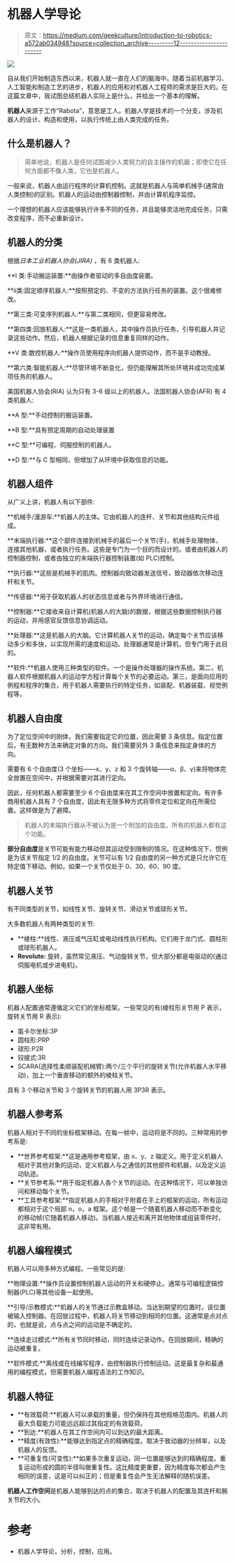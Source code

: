 # 机器人学导论

> 原文：<https://medium.com/geekculture/introduction-to-robotics-a572ab034948?source=collection_archive---------12----------------------->

![](img/df33ca8cac5463ff23d642c984cc0d7b.png)

自从我们开始制造东西以来，机器人就一直在人们的脑海中。随着当前机器学习、人工智能和制造工艺的进步，机器人的应用和对机器人工程师的需求是巨大的。在这篇文章中，我试图总结机器人实际上是什么，并给出一个基本的理解。

**机器人**来源于工作“Rabota”，意思是工人。机器人学是技术的一个分支，涉及机器人的设计、构造和使用，以执行传统上由人类完成的任务。

## 什么是机器人？

> 简单地说，机器人是任何试图减少人类努力的自主操作的机器；即使它在任何方面都不像人类，它也是机器人。

一般来说，机器人由运行程序的计算机控制。这就是机器人与简单机械手(通常由人类控制)的区别。机器人的运动由控制器控制，并由计算机程序监控。

一个理想的机器人应该能够执行许多不同的任务，并且能够灵活地完成任务，只需改变程序，而不必重新设计。

## 机器人的分类

根据*日本工业机器人协会(JIRA)* ，有 6 类机器人:

**I 类:手动搬运装置:**由操作者驱动的多自由度装置。

**ⅱ类:固定顺序机器人:**按照预定的、不变的方法执行任务的装置。这个很难修改。

**第三类:可变序列机器人:**与第二类相同，但更容易修改。

**第四类:回放机器人:**这是一类机器人，其中操作员执行任务，引导机器人并记录这些动作。然后，机器人根据记录的信息重复同样的动作。

**V 类:数控机器人:**操作员使用程序向机器人提供动作，而不是手动教授。

**第六类:智能机器人:**尽管环境不断变化，但仍能理解其所处环境并成功完成某项任务的机器人。

美国机器人协会(RIA) 认为只有 3-6 级以上的机器人。法国机器人协会(AFR) 有 4 类机器人:

**A 型:**手动控制的搬运装置。

**B 型:**具有预定周期的自动处理装置

**C 型:**可编程、伺服控制的机器人。

**D 型:**与 C 型相同，但增加了从环境中获取信息的功能。

## 机器人组件

从广义上讲，机器人有以下部件:

**机械手/漫游车:**机器人的主体。它由机器人的连杆、关节和其他结构元件组成。

**末端执行器:**这个部件连接到机械手的最后一个关节(手)，机械手处理物体，连接其他机器，或者执行任务。这些是专门为一个目的而设计的。或者由机器人的控制器控制，或者由独立的末端执行器控制装置(如 PLC)控制。

**执行器:**这些是机械手的肌肉。控制器向致动器发送信号，致动器依次移动连杆和关节。

**传感器:**用于获取机器人的状态信息或者与外界环境进行通信。

**控制器:**它接收来自计算机(机器人的大脑)的数据，根据这些数据控制执行器的运动，并用感官反馈信息协调运动。

**处理器:**这是机器人的大脑。它计算机器人关节的运动，确定每个关节应该移动多少和多快，以实现所需的速度和运动。处理器通常是计算机，但专门用于此目的。

**软件:**机器人使用三种类型的软件。一个是操作处理器的操作系统。第二，机器人软件根据机器人的运动学方程计算每个关节的必要运动。第三，是面向应用的例程和程序的集合，用于机器人需要执行的特定任务，如装配、机器装载、视觉例程等。

## 机器人自由度

为了定位空间中的刚体，我们需要指定它的位置，因此需要 3 条信息。指定位置后，有无数种方法来确定对象的方向。我们需要另外 3 条信息来指定身体的方向。

需要有 6 个自由度(3 个坐标——x、y、z 和 3 个旋转轴——α、β、γ)来将物体完全放置在空间中，并根据需要对其进行定向。

因此，任何机器人都需要至少 6 个自由度来在其工作空间中放置和定向。有许多商用机器人具有 7 个自由度，因此有无限多种方式将零件定位和定向在所需位置。这样做是为了避障。

> 机器人的末端执行器从不被认为是一个附加的自由度。所有的机器人都有这个功能。

**部分自由度**是关节可能有能力移动但其运动受到限制的情况。在这种情况下，惯例是为该关节指定 1/2 的自由度。关节可以有 1/2 自由度的另一种方式是只允许它在特定值下移动。例如，如果一个关节仅处于 0、30、60、90 度。

## 机器人关节

有不同类型的关节，如线性关节、旋转关节、滑动关节或球形关节。

大多数机器人有两种类型的关节:

*   **棱柱:**线性、液压或气压缸或电动线性执行机构。它们用于龙门式、圆柱形或球形机器人。
*   **Revolute:** 旋转，虽然常见液压、气动旋转关节，但大部分都是电驱动的(通过伺服电机或步进电机)。

## 机器人坐标

机器人配置通常遵循定义它们的坐标框架。一些常见的有(棱柱形关节用 P 表示，旋转关节用 R 表示):

*   笛卡尔坐标:3P
*   圆柱形:PRP
*   球形:P2R
*   铰接式:3R
*   SCARA(选择性柔顺装配机械臂):两个/三个平行的旋转关节(允许机器人水平移动)，加上一个垂直移动的额外的棱柱关节。

具有 3 个移动关节和 3 个旋转关节的机器人用 3P3R 表示。

## 机器人参考系

机器人相对于不同的坐标框架移动。在每一帧中，运动将是不同的。三种常用的参考系是:

*   **世界参考框架:**这是通用参考框架，由 x、y、z 轴定义。用于定义机器人相对于其他对象的运动，定义机器人与之通信的其他部件和机器，以及定义运动轨迹。
*   **关节参考系:**用于指定机器人各个关节的运动。在这种情况下，可以单独访问和移动每个关节。
*   **工具参考框架:**指定机器人的手相对于附着在手上的框架的运动，所有运动都相对于这个局部 n，o，a 框架。这个帧是一个随着机器人移动而不断变化的移动帧(它随着机器人移动)。当机器人接近和离开其他物体或组装零件时，这非常有用。

## 机器人编程模式

机器人可以用多种方式编程。一些常见的是:

**物理设置:**操作员设置控制机器人运动的开关和硬停止。通常与可编程逻辑控制器(PLC)等其他设备一起使用。

**引导/示教模式:**机器人的关节通过示教盒移动。当达到期望的位置时，该位置被输入控制器。在回放过程中，机器人将关节移动到相同的位置。这通常是点对点的，也就是说，点与点之间的运动是不确定的。

**连续走过模式:**所有关节同时移动，同时连续记录动作。在回放期间，精确的运动被重复。

**软件模式:**离线或在线编写程序，由控制器执行控制运动。这是最复杂和最通用的编程模式，但需要机器人编程语法的工作知识。

## 机器人特征

*   **有效载荷:**机器人可以承载的重量，但仍保持在其他规格范围内。机器人的最大负载能力可能远远超过其指定的有效载荷。
*   **到达:**机器人在其工作空间内可以到达的最大距离。
*   **精度(有效性):**能够达到指定点的精确程度。取决于致动器的分辨率，以及机器人的反馈。
*   **可重复性(可变性):**如果多次重复运动，同一位置能够达到的精确程度。重复运动形成的圆的半径叫做重复性。这比精度更重要，因为精度每次都会产生相同的误差，这是可以纠正的；但是重复性会产生无法解释的随机误差。

**机器人工作空间**是机器人能够到达的点的集合，取决于机器人的配置及其连杆和腕关节的大小。

# 参考

*   机器人学导论，分析，控制，应用。